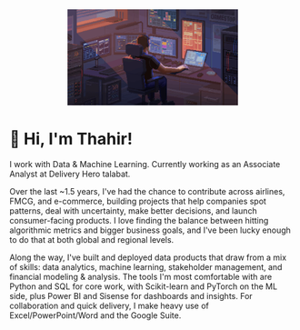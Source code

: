 <div align="center">
  <img width="300" src="animation.gif" />
</div>

# 👋 Hi, I'm Thahir!

I work with Data & Machine Learning. Currently working as an Associate Analyst at Delivery Hero talabat.

Over the last ~1.5 years, I've had the chance to contribute across airlines, FMCG, and e-commerce, building projects that help companies spot patterns, deal with uncertainty, make better decisions, and launch consumer-facing products. I love finding the balance between hitting algorithmic metrics and bigger business goals, and I've been lucky enough to do that at both global and regional levels.

Along the way, I've built and deployed data products that draw from a mix of skills: data analytics, machine learning, stakeholder management, and financial modeling & analysis. The tools I'm most comfortable with are Python and SQL for core work, with Scikit-learn and PyTorch on the ML side, plus Power BI and Sisense for dashboards and insights. For collaboration and quick delivery, I make heavy use of Excel/PowerPoint/Word and the Google Suite.
